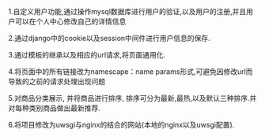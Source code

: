 
1.自定义用户功能,通过操作mysql数据库进行用户的验证,以及用户的注册,并且用户可以在个人中心修改自己的详情信息

2.通过django中的cookie以及session中间件进行用户信息的保存.

3.通过模板的继承以及相应的url请求,将页面通用化.

4.将页面中的所有链接改为namescape：name params形式,可避免因修改url而导致的之前的请求处理出现问题

5.对商品分类展示, 并将商品进行排序, 排序可分为最新,最热,以及默认三种排序.并对每种类别商品做出最新推荐.

6.将项目修改为uwsgi与nginx的结合的网站(本地的nginx以及uwsgi配置).

